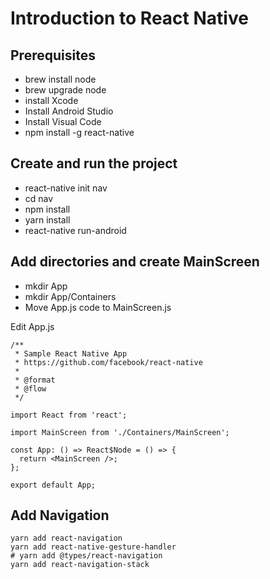 # Introduction to React Native

## Prerequisites

* brew install node
* brew upgrade node
* install Xcode
* Install Android Studio
* Install Visual Code
* npm install -g react-native

## Create and run the project

* react-native init nav
* cd nav
* npm install
* yarn install
* react-native run-android

## Add directories and create MainScreen

* mkdir App
* mkdir App/Containers
* Move App.js code to MainScreen.js

Edit App.js

```
/**
 * Sample React Native App
 * https://github.com/facebook/react-native
 *
 * @format
 * @flow
 */

import React from 'react';

import MainScreen from './Containers/MainScreen';

const App: () => React$Node = () => {
  return <MainScreen />;
};

export default App;
```

## Add Navigation

```
yarn add react-navigation
yarn add react-native-gesture-handler
# yarn add @types/react-navigation
yarn add react-navigation-stack
```


